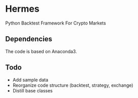 # Hermes
Python Backtest Framework For Crypto Markets

## Dependencies

The code is based on Anaconda3.

## Todo

* Add sample data
* Reorganize code structure (backtest, strategy, exchange)
* Distill base classes 
